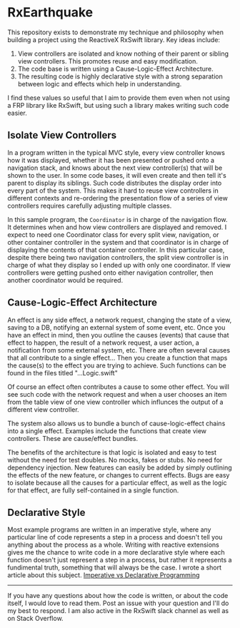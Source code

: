 # RxEarthquake

This repository exists to demonstrate my technique and philosophy when building a project using the ReactiveX RxSwift library. Key ideas include:

1. View controllers are isolated and know nothing of their parent or sibling view controllers. This promotes reuse and easy modification.
2. The code base is written using a Cause-Logic-Effect Architecture.
3. The resulting code is highly declarative style with a strong separation between logic and effects which help in understanding.

I find these values so useful that I aim to provide them even when not using a FRP library like RxSwift, but using such a library makes writing such code easier.

## Isolate View Controllers

In a program written in the typical MVC style, every view controller knows how it was displayed, whether it has been presented or pushed onto a navigation stack, and knows about the next view controller(s) that will be shown to the user. In some code bases, it will even create and then tell it's parent to display its siblings. Such code distributes the display order into every part of the system. This makes it hard to reuse view controllers in different contexts and re-ordering the presentation flow of a series of view controllers requires carefully adjusting multiple classes.

In this sample program, the `Coordinator` is in charge of the navigation flow. It determines when and how view controllers are displayed and removed. I expect to need one  Coordinator class for every split view, navigation, or other container controller in the system and that coordinator is in charge of displaying the contents of that container controller. In this particular case, despite there being two navigation controllers, the split view controller is in charge of what they display so I ended up with only one coordinator. If view controllers were getting pushed onto either navigation controller, then another coordinator would be required.

## Cause-Logic-Effect Architecture

An effect is any side effect, a network request, changing the state of a view, saving to a DB, notifying an external system of some event, etc. Once you have an effect in mind, then you outline the causes (events) that cause that effect to happen, the result of a network request, a user action, a notification from some external system, etc. There are often several causes that all contribute to a single effect... Then you create a function that maps the cause(s) to the effect you are trying to achieve. Such functions can be found in the files titled "...Logic.swift"

Of course an effect often contributes a cause to some other effect. You will see such code with the network request and when a user chooses an item from the table view of one view controller which influnces the output of a different view controller.

The system also allows us to bundle a bunch of cause-logic-effect chains into a single effect. Examples include the functions that create view controllers. These are cause/effect bundles.

The benefits of the architecture is that logic is isolated and easy to test without the need for test doubles. No mocks, fakes or stubs. No need for dependency injection. New features can easily be added by simply outlining the effects of the new feature, or changes to current effects. Bugs are easy to isolate because all the causes for a particular effect, as well as the logic for that effect, are fully self-contained in a single function.

## Declarative Style

Most example programs are written in an imperative style, where any particular line of code represents a step in a process and doesn't tell you anything about the process as a whole. Writing with reactive extensions gives me the chance to write code in a more declarative style where each function doesn't just represent a step in a process, but rather it represents a fundimental truth, something that will always be the case. I wrote a short article about this subject. [Imperative vs Declarative Programming](https://medium.com/@danielt1263/imperative-vs-declarative-programming-a74f6cceff0e)

---

If you have any questions about how the code is written, or about the code itself, I would love to read them. Post an issue with your question and I'll do my best to respond. I am also active in the RxSwift slack channel as well as on Stack Overflow.

